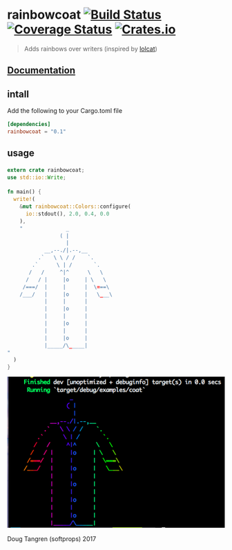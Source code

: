 # rainbowcoat [![Build Status](https://travis-ci.org/softprops/rainbowcoat.svg?branch=master)](https://travis-ci.org/softprops/rainbowcoat) [![Coverage Status](https://coveralls.io/repos/github/softprops/rainbowcoat/badge.svg?branch=master)](https://coveralls.io/github/softprops/rainbowcoat?branch=master) [![Crates.io](https://img.shields.io/crates/v/rainbowcoat.svg)]()

> Adds rainbows over writers (inspired by [lolcat](https://github.com/busyloop/lolcat))

## [Documentation](https://softprops.github.io/rainbowcoat)

## intall

Add the following to your Cargo.toml file

```toml
[dependencies]
rainbowcoat = "0.1"
```

## usage

```rust
extern crate rainbowcoat;
use std::io::Write;

fn main() {
  write!(
    &mut rainbowcoat::Colors::configure(
      io::stdout(), 2.0, 0.4, 0.0
    ),
    "              _
                 ( |
                   |
            __,--./|.--,__
          .`   \ \ / /    `.
        .`      \ | /       `.
       /   /     ^|^      \   \
      /   / |     |o     | \   \
     /===/  |     |      |  \===\
    /___/   |     |o     |   \___\
            |     |      |
            |     |o     |
            |     |      |
            |     |o     |
            |     |      |
            |     |o     |
            |_____/\_____|
"
  )
}
```

![](coat.png)

Doug Tangren (softprops) 2017